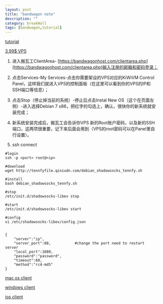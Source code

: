 ```yaml
---
layout: post
title: "bandwagon note"
description: ""
category: breakWall
tags: [bandwagon,tutorial]
---
```


[tutorial](http://www.advertcn.com/thread-20498-1-1.html)

[3.99$ VPS](https://bandwagonhost.com/aff.php?aff=322&pid=19)


1. 进入搬瓦工ClientArea- [https://bandwagonhost.com/clientarea.php](https://bandwagonhost.com/clientarea.php)输入注册的邮箱和密码登录；

2. 点击Services-My Services-点击你需要架设的VPS对应的KiWiVM Control Panel，这样我们就进入VPS的控制面板（在这里可以看到你的VPS的IP和SSH端口等信息）；

3. 点击Stop（停止掉当前的系统）-停止后点击Instal New OS（这个在页面左侧）-进入选择Debian 7 x86，把红字的勾选上，确认，很快你的新系统就安装完成；

4. 新系统安装完成后，搬瓦工会告诉你VPS 新的Root账户密码，以及新的SSH端口，这两项很重要，记下来后面会用到（VPS的root密码可以在Panel里自行设置）。

5. ssh connect
	
```
#login
ssh -p <port> root@<ip>	

#download
wget http://tennfyfile.qiniudn.com/debian_shadowsocks_tennfy.sh

#install
bash debian_shadowsocks_tennfy.sh

#stop
/etc/init.d/shadowsocks-libev stop

#start
/etc/init.d/shadowsocks-libev start

#config
vi /etc/shadowsocks-libev/config.json
```

```

{
    "server":"ip",
    "server_port":88,			#change the port need to restart server
    "local_port":1080,
    "password":"password",
    "timeout":60,
    "method":"rc4-md5"
}
```

[mac os client](http://sourceforge.net/projects/shadowsocksgui/)

[windows client](https://sourceforge.net/projects/shadowsocksgui/files/dist/)

[ios client](https://github.com/linusyang/MobileShadowSocks)


